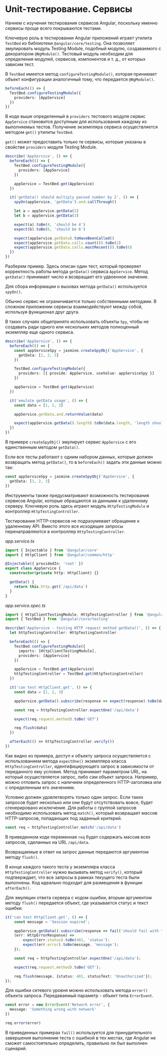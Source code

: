 # Unit-тестирование. Сервисы

Начнем с изучения тестирования сервисов Angular, поскольку именно сервисы проще всего покрываются тестами.

Ключевую роль в тестировании Angular приложений играет утилита `TestBed` из библиотеки `@angular/core/testing`. Она позволяет эмулировать модуль Testing Module, подобный модулю, создаваемого с декоратором `@NgModule()`. Тестовый модуль необходим для определения модулей, сервисов, компонентов и т. д., от которых зависим тест.

В `TestBed` имеется метод `configureTestingModule()`, которая принимает объект конфигурации аналогичный тому, что передается `@NgModule()`.

```ts
beforeEach(() => {
  TestBed.configureTestingModule({
    providers: [AppService]
  })
})
```

В коде выше определенный в `providers` тестового модуля сервис `AppService` становится доступным для использования каждому из выполняемых тестов. Получение экземпляра сервиса осуществляется методом `get()` утилиты `TestBed`.

`get()` может предоставить только те сервисы, которые указаны в свойстве `providers` модуля Testing Module.

```ts
describe('AppService', () => {
  beforeEach(() => {
    TestBed.configureTestingModule({
      providers: [AppService]
    })

    appService = TestBed.get(AppService)
  })

  it('getData() should multiply passed number by 2', () => {
    spyOn(appService, 'getData').and.callThrough()

    let a = appService.getData(2)
    let b = appService.getData(3)

    expect(a).toBe(4, 'should be 4')
    expect(b).toBe(6, 'should be 6')

    expect(appService.getData).toHaveBeenCalled()
    expect(appService.getData.calls.count()).toBe(2)
    expect(appService.getData.calls.mostRecent()).toBe(6)
  })
})
```

Разберем пример. Здесь описан один тест, который проверяет корректность работы метода `getData()` сервиса `AppService`. Метод `getData()` принимает число и возвращает его удвоенное значение.

Для сбора информации о вызовах метода `getData()` используется `spyOn()`.

Обычно сервис не ограничивается только собственными методами. В сложном приложении сервисы взаимодействуют между собой, используя функционал друг друга.

В таких случаях общепринято использовать объекты `Spy`, чтобы не создавать ради одного или нескольких методов полноценный экземпляр еще одного сервиса.

```ts
describe('AppService', () => {
  beforeEach(() => {
    const appServiceSpy = jasmine.createSpyObj('AppService', {
      getData: [1, 2, 3]
    })

    TestBed.configureTestingModule({
      providers: [{ provide: AppService, useValue: appServiceSpy }]
    })

    appService = TestBed.get(AppService)
  })

  it('emulate getData usage', () => {
    const data = [1, 2, 3]

    appService.getData.and.returnValue(data)

    expect(appService.getData().length).toBe(data.length, 'length should be 3')
  })
})
```

В примере `createSpyObj()` эмулирует сервис `AppService` с его единственным методом `getData()`.

Если все тесты работают с одним набором данных, которые должен возвращать метод `getData()`, то в `beforeEach()` задать эти данные можно так:

```ts
const appServiceSpy = jasmine.createSpyObj('AppService', {
  getData: [1, 2, 3]
})
```

Инструменты также предусматривают возможность тестирования сервисов Angular, которые обращаются за данными к удаленному серверу. Ключевую роль здесь играют модуль `HttpTestingModule` и контроллер `HttpTestingController`.

Тестирование HTTP-сервисов не подразумевает обращение к удаленному API. Вместо этого все исходящие запросы перенаправляются в контроллер `HttpTestingController`.

_app.service.ts_

```ts
import { Injectable } from '@angular/core'
import { HttpClient } from '@angular/common/http'

@Injectable({ providedIn: 'root' })
export class AppService {
  constructor(private http: HttpClient) {}

  getData() {
    return this.http.get(`/api/data`)
  }
}
```

_app.service.spec.ts_

```ts
import { HttpClientTestingModule, HttpTestingController } from '@angular/common/http/testing'
import { TestBed } from '@angular/core/testing'

describe('AppService - testing HTTP request method getData()', () => {
  let httpTestingController: HttpTestingController

  beforeEach(() => {
    TestBed.configureTestingModule({
      imports: [HttpClientTestingModule],
      providers: [AppService]
    })

    appService = TestBed.get(AppService)
    httpTestingController = TestBed.get(HttpTestingController)
  })

  it('can test HttpClient.get', () => {
    const data = [1, 2, 3]

    appService.getData().subscribe(response => expect(response).toBe(data))

    const req = httpTestingController.expectOne('/api/data')

    expect(req.request.method).toBe('GET')

    req.flush(data)
  })

  afterEach(() => httpTestingController.verify())
})
```

Как видно из примера, доступ к объекту запроса осуществляется с использованием метода `expectOne()` экземпляра класса `HttpTestingController`, идентифицирующего запрос в зависимости от переданного ему условия. Метод принимает параметром URL, на который осуществляется запрос, либо сам объект запроса. Например, можно отловить запрос с наличием определенного HTTP-заголовка или с определенным его значением.

Условию должен удовлетворять только один запрос. Если таких запросов будет несколько или они будут отсутствовать вовсе, будет сгенерировано исключение. Для работы с группой запросов необходимо использовать метод `match()`, который возвращает массив HTTP-запросов, попадающих под заданный критерий.

```ts
const req = httpTestingController.match('/api/data')
```

В приведенном коде переменная `req` будет содержать массив всех запросов, сделанных на URL `/api/data`.

Возвращаемые в ответ на запрос данные передаются аргументом методу `flush()`.

В конце каждого такого теста у экземпляра класса `HttpTestingController` нужно вызывать метод `verify()`, который подтверждает, что все запросы в рамках текущего теста были выполнены. Код идеально подходит для размещения в функции `afterEach()`.

Для эмуляции ответа сервера с кодом ошибки, вторым аргументом методу `flush()` передается объект, где указывается статус и текст ошибки.

```ts
it('can test HttpClient.get', () => {
	const message = 'Session expired';

	appService.getData().subscribe(response => fail('should fail with the 401 error'),
	(err: HttpErrorResponse) =>
		expect(err.status).toBe(401, 'status');
		expect(err.error).toBe(message, 'message');
	});

	const req = httpTestingController.expectOne('/api/data');

	expect(req.request.method).toBe('GET');

	req.flush(message, {status: 401, statusText: 'Unauthorized'});
});
```

Для ошибки сетевого уровня можно использовать метода `error()` объекта запроса. Передаваемый параметр - объект типа `ErrorEvent`.

```ts
const error = new ErrorEvent('Network error', {
  message: 'Something wrong with network'
})

req.error(error)
```

В приведенных примерах `fail()` используется для принудительного завершения выполнения теста с ошибкой в тех местах, где Angular не сможет самостоятельно определить, правильно ли был выполнен сценарий.

